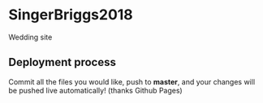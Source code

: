 # SingerBriggs2018
Wedding site

## Deployment process
Commit all the files you would like, push to **master**, and your changes will be pushed live automatically! (thanks Github Pages)
